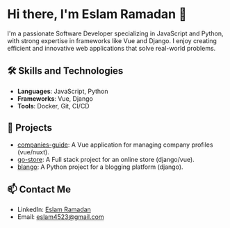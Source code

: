 # Hi there, I'm Eslam Ramadan 👋

I'm a passionate Software Developer specializing in JavaScript and Python, with strong expertise in frameworks like Vue and Django. I enjoy creating efficient and innovative web applications that solve real-world problems. 

## 🛠 Skills and Technologies
- **Languages**: JavaScript, Python
- **Frameworks**: Vue, Django
- **Tools**: Docker, Git, CI/CD

## 🚀 Projects
- [companies-guide](https://github.com/EslamRM/companies-guide): A Vue application for managing company profiles (vue/nuxt).
- [go-store](https://github.com/EslamRM/go-store): A Full stack project for an online store (django/vue).
- [blango](https://github.com/EslamRM/blango): A Python project for a blogging platform (django).

## 📫 Contact Me
- LinkedIn: [Eslam Ramadan](https://www.linkedin.com/in/eslam-ramadan-eslamrm)
- Email: eslam4523@gmail.com

